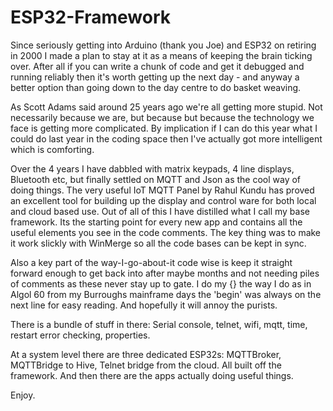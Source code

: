 # ESP32-Framework
Since seriously getting into Arduino (thank you Joe) and ESP32 on retiring in 2000 I made a plan to stay at it as a means of keeping the brain ticking over. After all if you can write a chunk of code and get it debugged and running reliably then it's worth getting up the next day - and anyway a better option than going down to the day centre to do basket weaving.

As Scott Adams said around 25 years ago we're all getting more stupid. Not necessarily because we are, but because but because the technology we face is getting more complicated. By implication if I can do this year what I could do last year in the coding space then I've actually got more intelligent which is comforting.

Over the 4 years I have dabbled with matrix keypads, 4 line displays, Bluetooth etc, but finally settled on MQTT and Json as the cool way of doing things.
The very useful IoT MQTT Panel by Rahul Kundu has proved an excellent tool for building up the display and control ware for both local and cloud based use.
Out of all of this I have distilled what I call my base framework. Its the starting point for every new app and contains all the useful elements you see in the code comments. The key thing was to make it work slickly with WinMerge so all the code bases can be kept in sync.

Also a key part of the way-I-go-about-it code wise is keep it straight forward enough to get back into after maybe months and not needing piles of comments as these never stay up to gate. I do my {} the way I do as in Algol 60 from my Burroughs mainframe days the 'begin' was always on the next line for easy reading. And hopefully it will annoy the purists.

There is a bundle of stuff in there: Serial console, telnet, wifi, mqtt, time, restart error checking, properties.

At a system level there are three dedicated ESP32s: MQTTBroker, MQTTBridge to Hive, Telnet bridge from the cloud. All built off the framework. And then there are the apps actually doing useful things.

Enjoy. 
